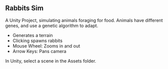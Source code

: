 ## Rabbits Sim

A Unity Project, simulating animals foraging for food. Animals have different genes, and use a genetic algorithm to adapt.

* Generates a terrain
* Clicking spawns rabbits
* Mouse Wheel: Zooms in and out
* Arrow Keys: Pans camera

In Unity, select a scene in the Assets folder.
